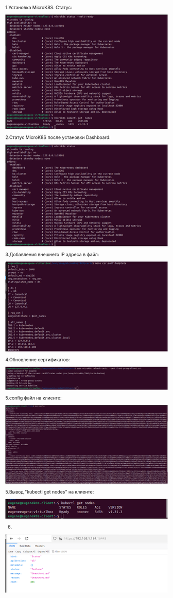 1.Установка MicroK8S. Статус:


![alt text](1.png)

2.Статус MicroK8S после установки Dashboard:


![alt text](2.png)

3.Добавления внешнего IP адреса в файл:

![alt text](7.png)


4.Обновление сертификатов:


![alt text](4.png)


5.config файл на клиенте:

![alt text](8.png)

5.Вывод "kubectl get nodes" на клиенте:

![alt text](9.png)


6.

![alt text](10.png)
